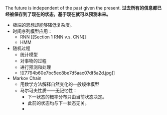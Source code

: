 The future is independent of the past given the present.
**过去所有的信息都已经被保存到了现在的状态，基于现在就可以预测未来。**
- 极端的思想却能够降低复杂度。
- 时间序列模型应用：
	- RNN [[Section 1 RNN v.s. CNN]]
	- HMM
- 随机过程
	- 统计模型
	- 对事物的过程
	- 进行预测和处理
	- ![[7794b60e7bc5ec8be7d5aac07df5a2d.jpg]]
- Markov Chain
	- 用数学方法解释自然变化的一般规律模型
	- 马尔可夫性质——无记忆性：
		- 下一状态的概率分布只由当前状态决定。
		- 此前的状态均与下一状态无关。
		- 